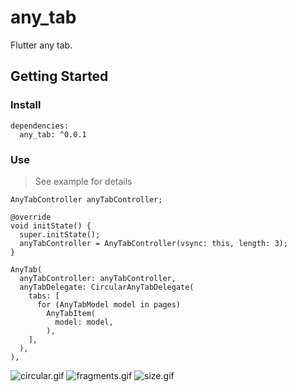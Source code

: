 # any_tab

Flutter any tab.

## Getting Started
### Install
```
dependencies:
  any_tab: ^0.0.1
```
### Use
> See example for details
```
AnyTabController anyTabController;

@override
void initState() {
  super.initState();
  anyTabController = AnyTabController(vsync: this, length: 3);
}

AnyTab(
  anyTabController: anyTabController,
  anyTabDelegate: CircularAnyTabDelegate(
    tabs: [
      for (AnyTabModel model in pages)
        AnyTabItem(
          model: model,
        ),
    ],
  ),
),
```
![circular.gif](https://github.com/wuweijian1997/any_tab/blob/main/circular.gif)
![fragments.gif](https://github.com/wuweijian1997/any_tab/blob/main/fragments.gif)
![size.gif](https://github.com/wuweijian1997/any_tab/blob/main/size.gif)